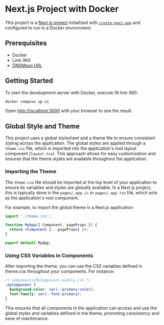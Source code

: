 # Next.js Project with Docker

This project is a [Next.js project](https://nextjs.org/) initialized with [`create-next-app`](https://github.com/vercel/next.js/tree/canary/packages/create-next-app) and configured to run in a Docker environment.

## Prerequisites

- Docker
- Link-360
- [DNSMasq URL](https://allanphilipbarku.medium.com/setup-automatic-local-domains-with-dnsmasq-on-macos-ventura-b4cd460d8cb3)

## Getting Started

To start the development server with Docker, execute IN link-360:

```bash
docker compose up ui
```

Open [http://localhost:3000](http://localhost:3000) with your browser to see the result.

## Global Style and Theme

This project uses a global stylesheet and a theme file to ensure consistent styling across the application. The global styles are applied through a `theme.css` file, which is imported into the application's root layout component (`layout.tsx`). This approach allows for easy customization and ensures that the theme styles are available throughout the application.

### Importing the Theme

The `theme.css` file should be imported at the top level of your application to ensure its variables and styles are globally available. In a Next.js project, this is typically done in the `pages/_app.js` or `pages/_app.tsx` file, which acts as the application's root component.

For example, to import the global theme in a Next.js application:

```jsx
import './theme.css';

function MyApp({ Component, pageProps }) {
  return <Component {...pageProps} />;
}

export default MyApp;
```

### Using CSS Variables in Components

After importing the theme, you can use the CSS variables defined in theme.css throughout your components. For instance:

```css
/* components/MyComponent.module.css */
.myComponent {
  background-color: var(--primary-color);
  font-family: var(--font-primary);
}
```

This ensures that all components in the application can access and use the global styles and variables defined in the theme, promoting consistency and ease of maintenance.
